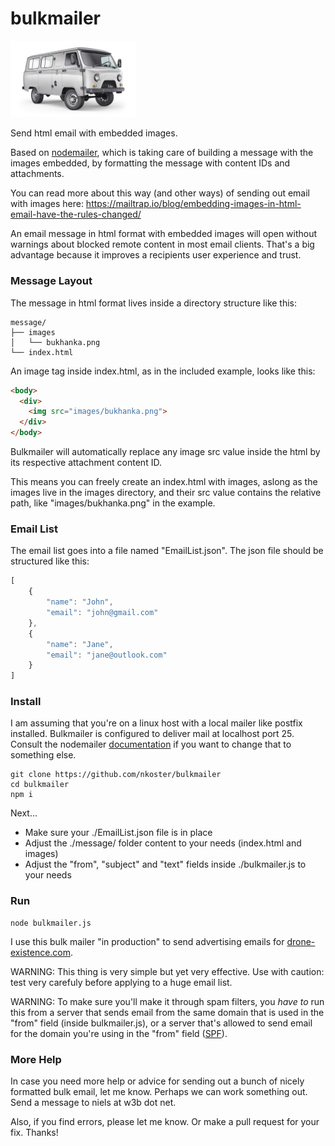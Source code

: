 # bulkmailer

<img src="https://raw.githubusercontent.com/nkoster/bulkmailer/master/message/images/bukhanka.png" alt="UAZ Bukhanka" width="200"/>

Send html email with embedded images.

Based on [nodemailer](https://nodemailer.com/), which is taking care of
building a message with the images embedded, by formatting the message with content IDs and attachments.

You can read more about this way (and other ways) of sending out email with images here: https://mailtrap.io/blog/embedding-images-in-html-email-have-the-rules-changed/

An email message in html format with embedded images will open without warnings about blocked remote content in most email clients.
That's a big advantage because it improves a recipients user experience and trust.

### Message Layout

The message in html format lives inside a directory structure like this:

```
message/
├── images
│   └── bukhanka.png
└── index.html
```

An image tag inside index.html, as in the included example, looks like this:

```html
<body>
  <div>
    <img src="images/bukhanka.png">
  </div>
</body>
```

Bulkmailer will automatically replace any image src value inside the html by its respective attachment content ID.

This means you can freely create an index.html with images, aslong as the images live in the images directory,
and their src value contains the relative path, like "images/bukhanka.png" in the example.

### Email List

The email list goes into a file named "EmailList.json". The json file should be structured like this:

```javascript
[
    {
        "name": "John",
        "email": "john@gmail.com"
    },
    {
        "name": "Jane",
        "email": "jane@outlook.com"
    }
]
```

### Install

I am assuming that you're on a linux host with a local mailer like postfix installed.
Bulkmailer is configured to deliver mail at localhost port 25.
Consult the nodemailer [documentation](https://nodemailer.com/smtp/) if you want to change that to something else.

```
git clone https://github.com/nkoster/bulkmailer
cd bulkmailer
npm i
```
Next...

* Make sure your ./EmailList.json file is in place
* Adjust the ./message/ folder content to your needs (index.html and images)
* Adjust the "from", "subject" and "text" fields inside ./bulkmailer.js to your needs

### Run

```
node bulkmailer.js
```

I use this bulk mailer "in production" to send advertising emails for [drone-existence.com](https://drone-existence.com).

WARNING: This thing is very simple but yet very effective. Use with caution: test very carefuly before applying to a huge email list.

WARNING: To make sure you'll make it through spam filters, you _have to_ run this from a server that sends email from the same domain that is used in the "from" field (inside bulkmailer.js), or a server that's allowed to send email for the domain you're using in the "from" field ([SPF](https://en.wikipedia.org/wiki/Sender_Policy_Framework)).

### More Help

In case you need more help or advice for sending out a bunch of nicely formatted bulk email, let me know.
Perhaps we can work something out. Send a message to niels at w3b dot net.

Also, if you find errors, please let me know. Or make a pull request for your fix. Thanks!
